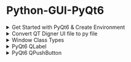 # Python-GUI-PyQt6

<details>
  <summary>Get Started with PyQt6 & Create Environment</summary>
PyQt is a set of Python bindings for building cross-platform applications, PyQt combines all the advantages of Qt and Python. With PyQt, you can include Qt libraries in python code, enabling you to write GUI applications in Python. In other words, we can say that PyQt allows you to access all the facilities provided by Qt through Python code. 
  
</br><b>Install Virtual Environment:</b>
  - virtualenv is considered as the virtual python environment builder which is used to create the multiple python virtual environment side by side. 
  - At first open <code>Visual Studio Code</code> then use following command to install virtual environment:
  ```python
pip install virtualenv
```
  - Once it is installed, we can create the new virtual environment into a folder as given below.
   ```python
python -m venv env
```
  - To activate the corresponding environment, use the following command on the Windows operating system.
  ```python
.\env\Scripts\activate
```
  - Then install the PyQt6 by using the following command:
  ```python
pip install pyqt6
pip install pyqt6-tools
```
  - Now Create your first Python file. In the below code used for the custom window:
  ```python
from PyQt6.QtWidgets import QApplication, QWidget
from PyQt6.QtGui import QIcon
import sys


class Window(QWidget):
    def __init__(self):
        super().__init__()
        
        self.setGeometry(200,200, 700,400)
        self.setWindowTitle("Python GUI Development")
        self.setWindowIcon(QIcon('images/python.png'))

app = QApplication(sys.argv)
Window = Window()
Window.show()
sys.exit(app.exec())
```
</details>
<details>
  <summary>Convert QT Digner UI file to py file</summary>

* Type text in terminal:
  ```python
  pyuic6 -x UIfilepath -o newfilename.py
  ```
</details>

<details>
  <summary>Window Class Types</summary>

There are three different window type classes in PyQt6

- **QMainWindow:** The QMainWindow class provides a main application window  provides a framework for building an application's user interface. QMainWindow has its own layout to which we can add QToolBars, QDockWidgets, a QMenuBar, and a QStatusBar.
- **QDialog:** The QDialog class is the base class of dialog window and a dialog window is a top-level window mostly used for short-term tasks and brief communcation's with the user. QDialogs may be modal or modeless
- **QWidget:** The QWidget class is the base class of all user interface objects. The widget is an important point of the user interface: it receives the mouse, keyboard, and other events from the window system, and paints a representation of itself on the screen.

**Window Class Layout:**

* self.setGeometry(200,200, 700,400) - using for window size
* self.setWindowTitle("Python GUI Development") - using for title
* self.setWindowIcon(QIcon('images/python.png')) - using for set window icon
* self.setFixedHeight(400) - using for set the fixed height
* self.setFixedWidth(700) - using for set the fixed width
* self.setStyleSheet('background-color: red') - using for set the background color
* self.setWindowOpacity(0.5) - using for set window opacity

**Open QT Digner:**

* At First install- pip install pyqt6-tools
   ```python
  Then -->env-->Lib-->qt6 application-->Qt-->bin-->designer.exe
  ```
**Convert QT Digner UI file to py file:**

* Type text in terminal:
  ```python
  pyuic6 -x UIfilepath -o newfilename.py
  ```
</details>

<details>
  <summary>PyQt6 QLabel</summary>
QLabel is a widget that is used to display text or images. It is essentially a widget for showing a static text or an image on the user interface.


  + **Displaying Text:** QLabel is commonly used to show text on the GUI. It can display plain text, HTML-formatted text, or even rich text with formatting like fonts, colors, etc. This makes it useful for displaying instructions, labels, or any kind of textual information on the interface.
  + **Displaying Images:** QLabel can also be used to display images such as icons, logos, or pictures. It supports various image formats, and you can easily load and display images using this widget.
  + **Interaction:** Though QLabel is primarily used for displaying static content, it can be used to display clickable text or images as well. You can set up event handlers to respond to mouse clicks or other interactions on the QLabel.
  + **Alignment and Layout:** QLabel allows you to align the text or image within the widget, which is important for creating visually appealing interfaces. You can control the alignment horizontally and vertically, ensuring proper layout and presentation.
  + **Accessibility:** QLabel is useful for creating accessible interfaces since it can display text that can be read by screen readers, making your application more inclusive.
</details>

<details>
  <summary>PyQt6 QPushButton</summary>
  The push button, or command button, is perhaps the most commonly used widget in any graphical user interface. Push (click) a button to command the computer to perform some action, or to answer a question. Typical buttons are OK, Apply, Cancel, Close, Yes, No and Help.
  
  <br>**Specific Libraries:-**
  ```python
  from PyQt6.QtWidgets import QPushButton
  from PyQt6.QtGui import QFont, QIcon
  from PyQt6.QtCore import QSize 
  ```

**There are different methods that we can use in QPushButton.**
+ setText(): This method is used to assign text to the push button
+ setIcon(): This method is used to assign an icon to the push button
+ setGeometry(): This method is used for setting the x and y position, also width and height of the button.
+ setMenu(): This method is used for setting pop menu to the button.
 
</details>
